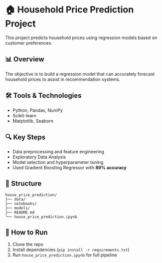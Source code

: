 # 🏠 Household Price Prediction Project

This project predicts household prices using regression models based on customer preferences.

## 📊 Overview

The objective is to build a regression model that can accurately forecast household prices to assist in  recommendation systems.

## 🛠️ Tools & Technologies

- Python, Pandas, NumPy
- Scikit-learn
- Matplotlib, Seaborn

## 🔍 Key Steps

- Data preprocessing and feature engineering
- Exploratory Data Analysis
- Model selection and hyperparameter tuning
- Used Gradient Boosting Regressor with **89% accuracy**

## 📁 Structure

```
house_price_prediction/
├── data/
├── notebooks/
├── models/
├── README.md
└── house_price_prediction.ipynb
```

## 🚀 How to Run

1. Clone the repo
2. Install dependencies (`pip install -r requirements.txt`)
3. Run `house_price_prediction.ipynb` for full pipeline
